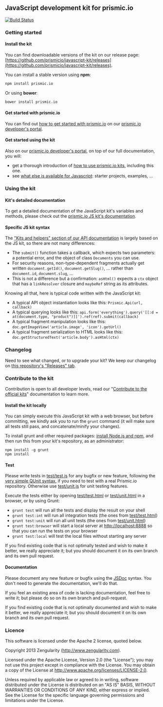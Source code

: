 ## JavaScript development kit for prismic.io

[![Build Status](https://api.travis-ci.org/prismicio/javascript-kit.png)](https://travis-ci.org/prismicio/javascript-kit)

### Getting started

#### Install the kit

You can find downloadable versions of the kit on our release page: [https://github.com/prismicio/javascript-kit/releases](https://github.com/prismicio/javascript-kit/releases).

You can install a stable version using __npm__:

```sh
npm install prismic.io
```

Or using __bower__:

```sh
bower install prismic.io
```


#### Get started with prismic.io

You can find out [how to get started with prismic.io](https://developers.prismic.io/documentation/UjBaQsuvzdIHvE4D/getting-started) on our [prismic.io developer's portal](https://developers.prismic.io/).

#### Get started using the kit

Also on our [prismic.io developer's portal](https://developers.prismic.io/), on top of our full documentation, you will:
 * get a thorough introduction of [how to use prismic.io kits](https://developers.prismic.io/documentation/UjBe8bGIJ3EKtgBZ/api-documentation#kits-and-helpers), including this one.
 * see [what else is available for Javascript](https://developers.prismic.io/technologies/UjBh28uvzeMJvE4i/javascript): starter projects, examples, ...

### Using the kit

#### Kit's detailed documentation

To get a detailed documentation of the JavaScript kit's variables and methods, please check out the [prismic.io JS kit's documentation](http://prismicio.github.io/javascript-kit/).

#### Specific JS kit syntax

The ["Kits and helpers" section of our API documentation](https://developers.prismic.io/documentation/UjBe8bGIJ3EKtgBZ/api-documentation#kits-and-helpers) is largely based on the JS kit, so there are not many differences:
 * The `submit()` function takes a callback, which expects two parameters: a potential error, and the object of class `Documents` you can use.
 * For security reasons, non-type-dependent fragments actually get written `document.getId()`, `document.getSlug()`, ... rather than `document.id`, `document.slug`, ...
 * This is not a difference but a confirmation: `asHtml()` expects a `ctx` object that has a `linkResolver` closure and `maybeRef` string as its attributes.

Knowing all that, here is typical code written with the JavaScript kit:

 * A typical API object instantiation looks like this: `Prismic.Api(url, callback)`
 * A typical querying looks like this: `api.form('everything').query('[[:d = at(document.type, "product")]]').ref(ref).submit(callback)`
 * A typical fragment manipulation looks like this: `doc.getImageView('article.image', 'icon').getUrl()`
 * A typical fragment serialization to HTML looks like this: `doc.getStructuredText('article.body').asHtml(ctx)`

### Changelog

Need to see what changed, or to upgrade your kit? We keep our changelog on [this repository's "Releases" tab](https://github.com/prismicio/javascript-kit/releases).

### Contribute to the kit

Contribution is open to all developer levels, read our "[Contribute to the official kits](https://developers.prismic.io/documentation/UszOeAEAANUlwFpp/contribute-to-the-official-kits)" documentation to learn more.

#### Install the kit locally

You can simply execute this JavaScript kit with a web browser, but before committing, we kindly ask you to run the ```grunt``` command (it will make sure all tests still pass, and concatenate/minify your changes).

To install grunt and other required packages: [install Node.js and npm](http://www.joyent.com/blog/installing-node-and-npm/), and then run this from your kit's repository, as an administrator:
```
npm install -g grunt
npm install
```

#### Test

Please write tests in [test/test.js](test/test.js) for any bugfix or new feature, following the [very simple QUnit syntax](http://qunitjs.com/), if you need to test with a real Prismic.io repository. Otherwise use [test/unit.js](test/unit.js) for unit testing features.

Execute the tests either by opening [test/test.html](test/test.html) or [test/unit.html](test/unit.html) in a browser, or by using Grunt:

* ```grunt test``` will run all the tests and display the result on your shell
* ```grunt test:int``` will run all integration tests (the ones from [test/test.html](test/test.html))
* ```grunt test:unit``` will run all unit tests (the ones from [test/unit.html](test/unit.html))
* ```grunt test:browser``` will start a local server at [http://localhost:8888](http://localhost:8888) so that you can run the tests on your browser
* ```grunt test:local``` will test the local files without starting any server

If you find existing code that is not optimally tested and wish to make it better, we really appreciate it; but you should document it on its own branch and its own pull request.

#### Documentation

Please document any new feature or bugfix using the [JSDoc](http://usejsdoc.org/) syntax. You don't need to generate the documentation, we'll do that.

If you feel an existing area of code is lacking documentation, feel free to write it; but please do so on its own branch and pull-request.

If you find existing code that is not optimally documented and wish to make it better, we really appreciate it; but you should document it on its own branch and its own pull request.

### Licence

This software is licensed under the Apache 2 license, quoted below.

Copyright 2013 Zengularity (http://www.zengularity.com).

Licensed under the Apache License, Version 2.0 (the "License"); you may not use this project except in compliance with the License. You may obtain a copy of the License at http://www.apache.org/licenses/LICENSE-2.0.

Unless required by applicable law or agreed to in writing, software distributed under the License is distributed on an "AS IS" BASIS, WITHOUT WARRANTIES OR CONDITIONS OF ANY KIND, either express or implied. See the License for the specific language governing permissions and limitations under the License.

